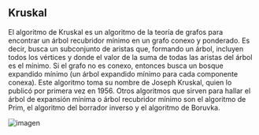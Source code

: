 ## Kruskal
El algoritmo de Kruskal es un algoritmo de la teoría de grafos para 
encontrar un árbol recubridor mínimo en un grafo conexo y ponderado. 
Es decir, busca un subconjunto de aristas que, formando un árbol, incluyen 
todos los vértices y donde el valor de la suma de todas las aristas del 
árbol es el mínimo. Si el grafo no es conexo, entonces busca un bosque 
expandido mínimo (un árbol expandido mínimo para cada componente conexa). 
Este algoritmo toma su nombre de Joseph Kruskal, quien lo publicó por 
primera vez en 1956. Otros algoritmos que sirven para hallar el árbol de 
expansión mínima o árbol recubridor mínimo son el algoritmo de Prim, el 
algoritmo del borrador inverso y el algoritmo de Boruvka. 

![imagen](https://user-images.githubusercontent.com/90929324/196329918-f428f403-d61d-4f3e-b632-0939cec94ff3.png)



